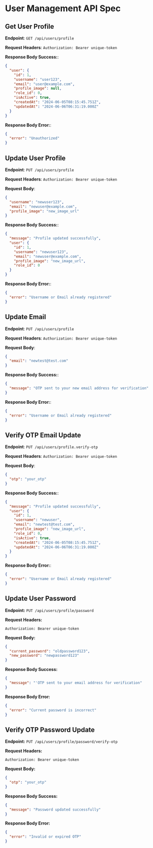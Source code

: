 # User Management API Spec

## Get User Profile

**Endpoint**: `GET /api/users/profile`

**Request Headers**: `Authorization: Bearer unique-token`

**Response Body Success:**:

```json
{
  "user": {
    "id": 1,
    "username": "user123",
    "email": "user@example.com",
    "profile_image": null,
    "role_id": 0,
    "isActive": true,
    "createdAt": "2024-06-05T08:15:45.751Z",
    "updatedAt": "2024-06-06T06:31:19.000Z"
  }
}
```

**Response Body Error:**:

```json
{
  "error": "Unauthorized"
}
```

## Update User Profile

**Endpoint**: `PUT /api/users/profile`

**Request Headers**: `Authorization: Bearer unique-token`

**Request Body**:

```json
{
  "username": "newuser123",
  "email": "newuser@example.com",
  "profile_image": "new_image_url"
}
```

**Response Body Success:**:

```json
{
  "message": "Profile updated successfully",
  "user": {
    "id": 1,
    "username": "newuser123",
    "email": "newuser@example.com",
    "profile_image": "new_image_url",
    "role_id": 0
  }
}
```

**Response Body Error:**:

```json
{
  "error": "Username or Email already registered"
}
```

## Update Email

**Endpoint**: `PUT /api/users/profile`

**Request Headers**: `Authorization: Bearer unique-token`

**Request Body**:

```json
{
  "email": "newtest@test.com"
}
```

**Response Body Success:**:

```json
{
  "message": "OTP sent to your new email address for verification"
}
```

**Response Body Error:**:

```json
{
  "error": "Username or Email already registered"
}
```

## Verify OTP Email Update

**Endpoint**: `PUT /api/users/profile.verify-otp`

**Request Headers**: `Authorization: Bearer unique-token`

**Request Body**:

```json
{
  "otp": "your_otp"
}
```

**Response Body Success:**:

```json
{
  "message": "Profile updated successfully",
  "user": {
    "id": 1,
    "username": "newuser",
    "email": "newtest@test.com",
    "profile_image": "new_image_url",
    "role_id": 0,
    "isActive": true,
    "createdAt": "2024-06-05T08:15:45.751Z",
    "updatedAt": "2024-06-06T06:31:19.000Z"
  }
}
```

**Response Body Error:**:

```json
{
  "error": "Username or Email already registered"
}
```

## Update User Password

**Endpoint:** `PUT /api/users/profile/password`

**Request Headers:**

`Authorization: Bearer unique-token`

**Request Body:**

```json
{
  "current_password": "oldpassword123",
  "new_password": "newpassword123"
}
```

**Response Body Success:**

```json
{
  "message": "'OTP sent to your email address for verification"
}
```

**Response Body Error:**

```json
{
  "error": "Current password is incorrect"
}
```

## Verify OTP Password Update

**Endpoint:** `PUT /api/users/profile/password/verify-otp`

**Request Headers:**

`Authorization: Bearer unique-token`

**Request Body:**

```json
{
  "otp": "your_otp"
}
```

**Response Body Success:**

```json
{
  "message": "Password updated successfully"
}
```

**Response Body Error:**

```json
{
  "error": "Invalid or expired OTP"
}
```
